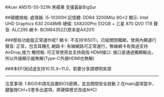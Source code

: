 #Acer AN515-55-521N 黑蘋果 支援最新BigSur
	
##硬體規格:
處理器: i5-10300H
記憶體: DDR4 3200Mhz 8G*2
顯示: Intel UHD Graphics 630 2048MB
硬碟: SX8200Pro 512GB + 三星 870 QVO 1TB
聲音: ALC295
網卡: BCM94352Z(原本是AX201)

###那些功能能正常運作呢?
顯卡: 不支持1650Ti，已經關閉獨顯，使用內顯運行
聲音: 正常，包含耳機孔
網路卡: 有線網路可正常運行，無線網卡有換過支持AirDrop,接力
觸控板: 可正常使用並支持兩指
HDMI接口: 接口是通過獨顯輸出，所以外接顯示器無解(Type-C外接HDMI也無解)

###本EFI測試過支持10.15.X~11.0，若要分享請標明來源

****************************************************************************************

注意事項:
1.BIOS中請先設置BIOS密碼，並且關閉安全啟動
2.在main選項當中，鍵盤按Ctrl+S會多出選項，將硬碟模式改成AHCI


